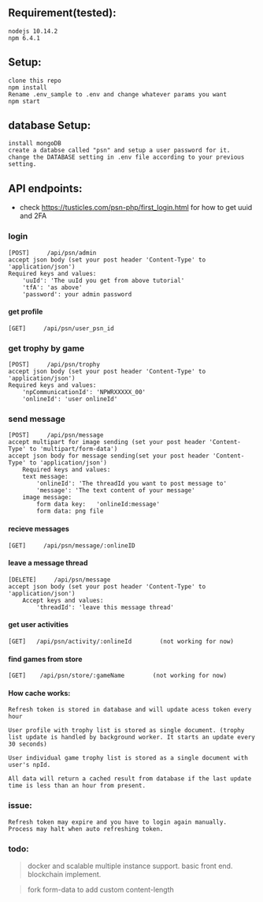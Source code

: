 

## Requirement(tested):

    nodejs 10.14.2
    npm 6.4.1


## Setup:
    clone this repo
    npm install
    Rename .env_sample to .env and change whatever params you want
    npm start


## database Setup:
    install mongoDB
    create a databse called "psn" and setup a user password for it.
    change the DATABASE setting in .env file according to your previous setting.

## API endpoints:
*  check https://tusticles.com/psn-php/first_login.html for how to get uuid and 2FA


### **login** 
    [POST]     /api/psn/admin
    accept json body (set your post header 'Content-Type' to 'application/json')
    Required keys and values: 
        'uuId': 'The uuId you get from above tutorial'
        'tfA': 'as above'
        'password': your admin password 


#### **get profile**                    
    [GET]     /api/psn/user_psn_id


### **get trophy by game** 
    [POST]     /api/psn/trophy
    accept json body (set your post header 'Content-Type' to 'application/json')
    Required keys and values:  
        'npCommunicationId': 'NPWRXXXXX_00'
        'onlineId': 'user onlineId'


### **send message** 
    [POST]     /api/psn/message
    accept multipart for image sending (set your post header 'Content-Type' to 'multipart/form-data')
    accept json body for message sending(set your post header 'Content-Type' to 'application/json')
        Required keys and values:  
        text message:
            'onlineId': 'The threadId you want to post message to'
            'message': 'The text content of your message'
        image message:
            form data key:   'onlineId:message'
            form data: png file 

#### **recieve messages**                    
    [GET]     /api/psn/message/:onlineID


#### **leave a message thread**                    
    [DELETE]     /api/psn/message
    accept json body (set your post header 'Content-Type' to 'application/json')
        Accept keys and values:  
            'threadId': 'leave this message thread' 


#### **get user activities**                    
    [GET]   /api/psn/activity/:onlineId        (not working for now)

#### **find games from store**                    
    [GET]    /api/psn/store/:gameName        (not working for now)


#### **How cache works:**
    Refresh token is stored in database and will update acess token every hour

    User profile with trophy list is stored as single document. (trophy list update is handled by background worker. It starts an update every 30 seconds)

    User individual game trophy list is stored as a single document with user's npId.
    
    All data will return a cached result from database if the last update time is less than an hour from present.


### **issue**:
    Refresh token may expire and you have to login again manually.
    Process may halt when auto refreshing token.


### todo:
> docker and scalable multiple instance support.
> basic front end.
> blockchain implement.

> fork form-data to add custom content-length

